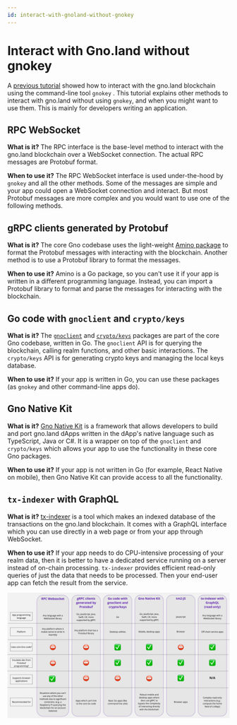 ```yaml
---
id: interact-with-gnoland-without-gnokey
---
```


# Interact with Gno.land without gnokey

A [previous tutorial](interact-with-gnoland.md) showed how to interact with the
gno.land blockchain using the command-line tool `gnokey` . This tutorial explains
other methods to interact with gno.land without using `gnokey`, and when you might
want to use them. This is mainly for developers writing an application.

## RPC WebSocket

**What is it?** The RPC interface is the base-level method to interact with the
gno.land blockchain over a WebSocket connection. The actual RPC messages are Protobuf format.

**When to use it?** The RPC WebSocket interface is used under-the-hood by `gnokey` and all
the other methods. Some of the messages are simple and your app could open a WebSocket
connection and interact. But most Protobuf messages are more complex and you would want to
use one of the following methods.

## gRPC clients generated by Protobuf

**What is it?** The core Gno codebase uses the light-weight
[Amino package](https://github.com/gnolang/gno/tree/master/tm2/pkg/amino) to format
the Protobuf messages with interacting with the blockchain. Another method is to
use a Protobuf library to format the messages.

**When to use it?** Amino is a Go package, so you can't use it if your app is written in a
different programming language. Instead, you can import a Protobuf library to format and parse
the messages for interacting with the blockchain.

## Go code with `gnoclient` and `crypto/keys`

**What is it?** The [`gnoclient`](https://github.com/gnolang/gno/tree/master/gno.land/pkg/gnoclient)
and [`crypto/keys`](https://github.com/gnolang/gno/tree/master/tm2/pkg/crypto/keys) packages are part
of the core Gno codebase, written in Go. The `gnoclient` API is for querying the blockchain, calling
realm functions, and other basic interactions. The `crypto/keys` API is for generating crypto keys and
managing the local keys database.

**When to use it?** If your app is written in Go, you can use these packages (as `gnokey` and other
command-line apps do).

## Gno Native Kit

**What is it?** [Gno Native Kit](https://github.com/gnolang/gnonative) is a framework that allows
developers to build and port gno.land dApps written in the dApp's native language such as TypeScript,
Java or C#. It is a wrapper on top of the `gnoclient` and `crypto/keys` which allows your app to
use the functionality in these core Gno packages.

**When to use it?** If your app is not written in Go (for example, React Native on mobile), then
Gno Native Kit can provide access to all the functionality.

## `tx-indexer` with GraphQL

**What is it?** [tx-indexer](https://github.com/gnolang/tx-indexer) is a tool
which makes an indexed database of the transactions on the gno.land blockchain.
It comes with a GraphQL interface which you can use directly in a web page or from your app through WebSocket.

**When to use it?** If your app needs to do CPU-intensive processing of your realm data, then it
is better to have a dedicated service running on a server instead of on-chain processing. `tx-indexer`
provides efficient read-only queries of just the data that needs to be processed. Then your end-user
app can fetch the result from the service.

![Feature matrix](Interact_with_gnoland_without_gnokey.jpg)
